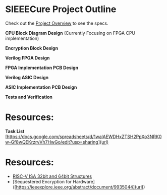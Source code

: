 # SIEEECure Project Outline
Check out the [Project Overview](https://inst.eecs.berkeley.edu/~eecs151/fa25/static/fpga/project) to see the specs.

**CPU Block Diagram Design** (Currently Focusing on FPGA CPU implementation)

**Encryption Block Design**

**Verilog FPGA Design**

**FPGA Implementation PCB Design**

**Verilog ASIC Design**

**ASIC Implementation PCB Design**

**Tests and Verification**

# Resources:
**Task List**
[https://docs.google.com/spreadsheets/d/1walAEWDHxZTSH2PpXo3NRK0w-Gf8wQEKrzrvVh7HwGo/edit?usp=sharing](url)

# Resources:
- [RISC-V ISA 32bit and 64bit Structures]([(https://msyksphinz-self.github.io/riscv-isadoc/html/rvi.html)](url))
- [Sequestered Encryption for Hardware] ([https://ieeexplore.ieee.org/abstract/document/9935044](url))
